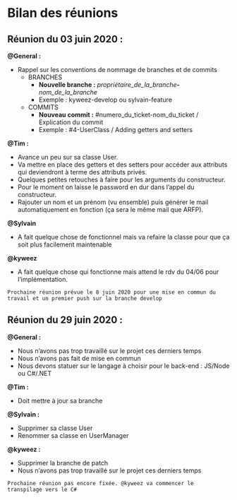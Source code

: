 # Bilan des réunions

## Réunion du 03 juin 2020 :
**@General :**
  * Rappel sur les conventions de nommage de branches et de commits
      * BRANCHES
        * **Nouvelle branche :** _propriétaire\_de\_la\_branche_**-**_nom\_de\_la\_branche_
        * Exemple : kyweez-develop ou sylvain-feature
      * COMMITS
        * **Nouveau commit :** #numero_du_ticket-nom_du_ticket / Explication du commit
        * Exemple : #4-UserClass / Adding getters and setters
        
**@Tim :**
  * Avance un peu sur sa classe User. 
  * Va mettre en place des getters et des setters pour accéder aux attributs qui deviendront à terme des attributs privés.
  * Quelques petites retouches à faire pour les arguments du constructeur.
  * Pour le moment on laisse le password en dur dans l’appel du constructeur.
  * Rajouter un nom et un prénom (vu ensemble) puis générer le mail automatiquement en fonction (ça sera le même mail que ARFP).
  
**@Sylvain**
  * A fait quelque chose de fonctionnel mais va refaire la classe pour que ça soit plus facilement maintenable
  
**@kyweez**
  * A fait quelque chose qui fonctionne mais attend le rdv du 04/06 pour l’implémentation.

```
Prochaine réunion prévue le 8 juin 2020 pour une mise en commun du travail et un premier push sur la branche develop
```

## Réunion du 29 juin 2020 :
**@General :**
  * Nous n’avons pas trop travaillé sur le projet ces derniers temps
  * Nous n’avons pas fait de mise en commun
  * Nous devons statuer sur le langage à choisir pour le back-end : JS/Node ou C#/.NET
        
**@Tim :**
  * Doit mettre à jour sa branche
  
**@Sylvain :**
  * Supprimer sa classe User
  * Renommer sa classe en UserManager
  
**@kyweez :**
  * Supprimer la branche de patch
  * Nous n’avons pas trop travaillé sur le projet ces derniers temps

```
Prochaine réunion pas encore fixée. @kyweez va commencer le transpilage vers le C#
```
